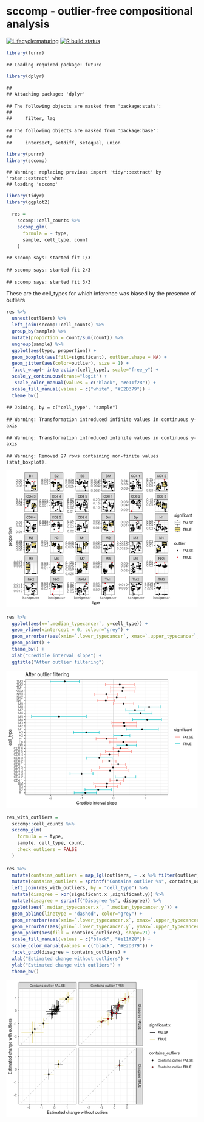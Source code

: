 sccomp - outlier-free compositional analysis
================

<!-- badges: start -->

[![Lifecycle:maturing](https://img.shields.io/badge/lifecycle-maturing-blue.svg)](https://www.tidyverse.org/lifecycle/#maturing)
[![R build
status](https://github.com/stemangiola/tidyseurat/workflows/R-CMD-check/badge.svg)](https://github.com/stemangiola/tidyseurat/actions/)
<!-- badges: end -->

``` r
library(furrr)
```

    ## Loading required package: future

``` r
library(dplyr)
```

    ## 
    ## Attaching package: 'dplyr'

    ## The following objects are masked from 'package:stats':
    ## 
    ##     filter, lag

    ## The following objects are masked from 'package:base':
    ## 
    ##     intersect, setdiff, setequal, union

``` r
library(purrr)
library(sccomp)
```

    ## Warning: replacing previous import 'tidyr::extract' by 'rstan::extract' when
    ## loading 'sccomp'

``` r
library(tidyr)
library(ggplot2)
```

``` r
  res =
    sccomp::cell_counts %>%
    sccomp_glm(
      formula = ~ type,
      sample, cell_type, count
    )
```

    ## sccomp says: started fit 1/3

    ## sccomp says: started fit 2/3

    ## sccomp says: started fit 3/3

These are the cell\_types for which inference was biased by the presence
of outliers

``` r
res %>% 
  unnest(outliers) %>%
  left_join(sccomp::cell_counts) %>%
  group_by(sample) %>%
  mutate(proportion = count/sum(count)) %>%
  ungroup(sample) %>%
  ggplot(aes(type, proportion)) +
  geom_boxplot(aes(fill=significant), outlier.shape = NA) + 
  geom_jitter(aes(color=outlier), size = 1) + 
  facet_wrap(~ interaction(cell_type), scale="free_y") +
  scale_y_continuous(trans="logit") +
   scale_color_manual(values = c("black", "#e11f28")) +
  scale_fill_manual(values = c("white", "#E2D379")) +
  theme_bw()
```

    ## Joining, by = c("cell_type", "sample")

    ## Warning: Transformation introduced infinite values in continuous y-axis

    ## Warning: Transformation introduced infinite values in continuous y-axis

    ## Warning: Removed 27 rows containing non-finite values (stat_boxplot).

![](man/figures/unnamed-chunk-4-1.png)<!-- -->

``` r
res %>%
  ggplot(aes(x=`.median_typecancer`, y=cell_type)) +
  geom_vline(xintercept = 0, colour="grey") +
  geom_errorbar(aes(xmin=`.lower_typecancer`, xmax=`.upper_typecancer`, color=significant)) +
  geom_point() +
  theme_bw() +
  xlab("Credible interval slope") +
  ggtitle("After outlier filtering")
```

![](man/figures/unnamed-chunk-5-1.png)<!-- -->

``` r
res_with_outliers = 
  sccomp::cell_counts %>%
  sccomp_glm(
    formula = ~ type,
    sample, cell_type, count,
    check_outliers = FALSE
  ) 

res %>%
  mutate(contains_outliers = map_lgl(outliers, ~ .x %>% filter(outlier) %>% nrow %>% `>` (0))) %>%
  mutate(contains_outliers = sprintf("Contains outlier %s", contains_outliers)) %>%
  left_join(res_with_outliers, by = "cell_type") %>%
  mutate(disagree = xor(significant.x ,significant.y)) %>%
  mutate(disagree = sprintf("Disagree %s", disagree)) %>%
  ggplot(aes(`.median_typecancer.x`, `.median_typecancer.y`)) + 
  geom_abline(linetype = "dashed", color="grey") +
  geom_errorbar(aes(xmin=`.lower_typecancer.x`, xmax=`.upper_typecancer.x`, color=significant.x)) +
  geom_errorbar(aes(ymin=`.lower_typecancer.y`, ymax=`.upper_typecancer.y`, color=significant.y)) +
  geom_point(aes(fill = contains_outliers), shape=21) +
  scale_fill_manual(values = c("black", "#e11f28")) +
  scale_color_manual(values = c("black", "#E2D379")) +
  facet_grid(disagree ~ contains_outliers) +
  xlab("Estimated change without outliers") +
  ylab("Estimated change with outliers") +
  theme_bw() 
```

![](man/figures/unnamed-chunk-6-1.png)<!-- -->

